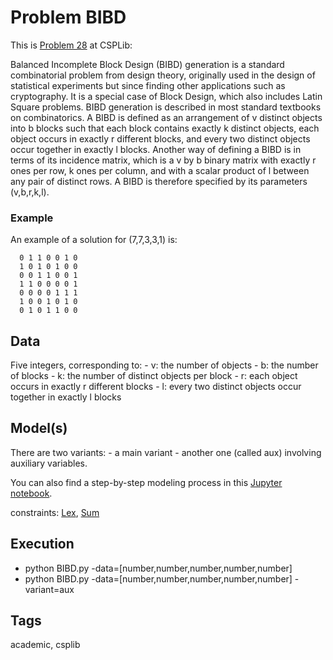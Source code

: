 # Problem BIBD

This is [Problem 28](http://www.csplib.org/Problems/prob028) at CSPLib:

Balanced Incomplete Block Design (BIBD) generation is a standard combinatorial problem from design theory,
originally used in the design of statistical experiments but since finding other applications such as cryptography.
It is a special case of Block Design, which also includes Latin Square problems.
BIBD generation is described in most standard textbooks on combinatorics.
A BIBD is defined as an arrangement of v distinct objects into b blocks such that each block contains exactly k distinct objects,
each object occurs in exactly r different blocks, and every two distinct objects occur together in exactly l blocks.
Another way of defining a BIBD is in terms of its incidence matrix, which is a v by b binary matrix with exactly r ones per row, k ones per column, and with a scalar product of l between any pair of distinct rows.
A BIBD is therefore specified by its parameters (v,b,r,k,l).

### Example
  An example of a solution for (7,7,3,3,1) is:
  ```
    0 1 1 0 0 1 0
    1 0 1 0 1 0 0
    0 0 1 1 0 0 1
    1 1 0 0 0 0 1
    0 0 0 0 1 1 1
    1 0 0 1 0 1 0
    0 1 0 1 1 0 0
  ```

## Data
  Five integers, corresponding to:
    - v: the number of objects
    - b: the number of blocks
    - k: the number of distinct objects per block
    - r: each object occurs in exactly r different blocks
    - l: every two distinct objects occur together in exactly l blocks

## Model(s)
  There are two variants:
    - a main variant
    - another one (called aux) involving auxiliary variables.

  You can also find a step-by-step modeling process in this [Jupyter notebook](https://pycsp.org/documentation/models/CSP/Bibd/).

  constraints: [Lex](http://pycsp.org/documentation/constraints/Lex), [Sum](http://pycsp.org/documentation/constraints/Sum)

## Execution
  - python BIBD.py -data=[number,number,number,number,number]
  - python BIBD.py -data=[number,number,number,number,number] -variant=aux

## Tags
  academic, csplib

